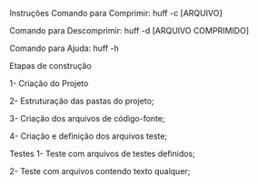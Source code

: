 Instruções
Comando para Comprimir:
huff -c [ARQUIVO]

Comando para Descomprimir:
huff -d [ARQUIVO COMPRIMIDO]

Comando para Ajuda:
huff -h

Etapas de construção

1- Criação do Projeto

2- Estruturação das pastas do projeto;

3- Criação dos arquivos de código-fonte;

4- Criação e definição dos arquivos teste;


Testes
1- Teste com arquivos de testes definidos;

2- Teste com arquivos contendo texto qualquer;
